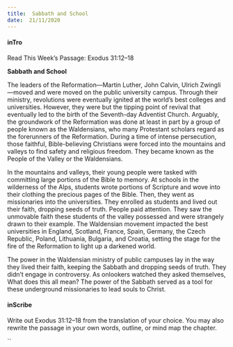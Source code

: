 ```yaml
---
title:  Sabbath and School
date:  21/11/2020
---
```


#### inTro

Read This Week’s Passage: Exodus 31:12–18

**Sabbath and School**

The leaders of the Reformation—Martin Luther, John Calvin, Ulrich Zwingli—moved and were moved on the public university campus. Through their ministry, revolutions were eventually ignited at the world’s best colleges and universities. However, they were but the tipping point of revival that eventually led to the birth of the Seventh-day Adventist Church. Arguably, the groundwork of the Reformation was done at least in part by a group of people known as the Waldensians, who many Protestant scholars regard as the forerunners of the Reformation. During a time of intense persecution, those faithful, Bible-believing Christians were forced into the mountains and valleys to find safety and religious freedom. They became known as the People of the Valley or the Waldensians.

In the mountains and valleys, their young people were tasked with committing large portions of the Bible to memory. At schools in the wilderness of the Alps, students wrote portions of Scripture and wove into their clothing the precious pages of the Bible. Then, they went as missionaries into the universities. They enrolled as students and lived out their faith, dropping seeds of truth. People paid attention. They saw the unmovable faith these students of the valley possessed and were strangely drawn to their example. The Waldensian movement impacted the best universities in England, Scotland, France, Spain, Germany, the Czech Republic, Poland, Lithuania, Bulgaria, and Croatia, setting the stage for the fire of the Reformation to light up a darkened world.

The power in the Waldensian ministry of public campuses lay in the way they lived their faith, keeping the Sabbath and dropping seeds of truth. They didn’t engage in controversy. As onlookers watched they asked themselves, What does this all mean? The power of the Sabbath served as a tool for these underground missionaries to lead souls to Christ.

#### inScribe

Write out Exodus 31:12–18 from the translation of your choice. You may also rewrite the passage in your own words, outline, or mind map the chapter.

``